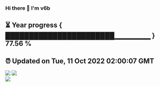### Hi there 👋  I'm v6b  
⏳ Year progress { ███████████████████████▁▁▁▁▁▁▁ } 77.56 %
---
⏰ Updated on Tue, 11 Oct 2022 02:00:07 GMT
---
![](https://github-readme-stats.vercel.app/api?username=v6b&bg_color=30,e96443,904e95&title_color=fff&text_color=fff&layout=compact)
![](https://github-readme-stats.vercel.app/api/top-langs/?username=v6b&layout=compact&bg_color=30,e96443,904e95&title_color=fff&text_color=fff)  
![](https://gcore.jsdelivr.net/gh/v6b/v6b@main/assets/github-contribution-grid-snake.svg)

